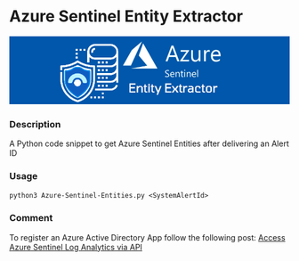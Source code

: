 # Azure Sentinel Entity Extractor 

![](banner.png) <br>

### Description

A Python code snippet to get Azure Sentinel Entities after delivering an Alert ID

### Usage

```
python3 Azure-Sentinel-Entities.py <SystemAlertId> 
``` 

### Comment

To register an Azure Active Directory App follow the following post: [Access Azure Sentinel Log Analytics via API](https://techcommunity.microsoft.com/t5/azure-sentinel/access-azure-sentinel-log-analytics-via-api-part-1/ba-p/1248377)
